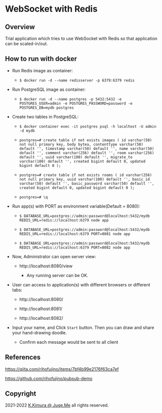 # WebSocket with Redis

## Overview

Trial application which tries to use WebSocket with Redis so that application can be scaled-in/out.


## How to run with docker

- Run Redis image as container:

  - `$ docker run -d --name redisserver -p 6379:6379 redis`

- Run PostgreSQL image as container:

  - `$ docker run -d --name postgres -p 5432:5432 -e POSTGRES_USER=admin -e POSTGRES_PASSWORD=password -e POSTGRES_DB=mydb postgres`

- Create two tables in PostgreSQL:

  - `$ docker container exec -it postgres psql -h localhost -U admin -d mydb`

  - `postgres=# create table if not exists images ( id varchar(50) not null primary key, body bytea, contenttype varchar(50) default '', timestamp varchar(50) default '', name varchar(50) default '', comment varchar(256) default '', room varchar(256) default '', uuid varchar(100) default '', migrate_to varchar(100) default '', created bigint default 0, updated bigint default 0 );`

  - `postgres=# create table if not exists rooms ( id varchar(256) not null primary key, uuid varchar(100) default '', basic_id varchar(50) default '', basic_password varchar(50) default '', created bigint default 0, updated bigint default 0 );`

  - `postgres=# \q`

- Run app(s) with PORT as environment variable(Default = 8080):

  - `$ DATABASE_URL=postgres://admin:password@localhost:5432/mydb REDIS_URL=redis://localhost:6379 node app`

  - `$ DATABASE_URL=postgres://admin:password@localhost:5432/mydb REDIS_URL=redis://localhost:6379 PORT=8081 node app`

  - `$ DATABASE_URL=postgres://admin:password@localhost:5432/mydb REDIS_URL=redis://localhost:6379 PORT=8082 node app`

- Now, Administrator can open server view:

  - http://localhost:8080/view

    - Any running server can be OK.

- User can access to application(s) with different browsers or different tabs:

  - http://localhost:8080/

  - http://localhost:8081/

  - http://localhost:8082/

- Input your name, and Click `Start` button. Then you can draw and share your hand-drawing doodle. 

  - Confirm each message would be sent to all client


## References

https://qiita.com/rihofujino/items/7bf4b99e2176f63ca7ef

https://github.com/rihofujino/pubsub-demo


## Copyright

2021-2022 [K.Kimura @ Juge.Me](https://github.com/dotnsf) all rights reserved.

